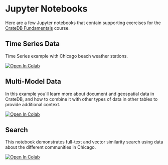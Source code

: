 # Jupyter Notebooks

Here are a few Jupyter notebooks that contain supporting exercises for the [CrateDB Fundamentals](https://learn.cratedb.com) course.

## Time Series Data

Time Series example with Chicago beach weather stations.

<a target="_blank" href="https://colab.research.google.com/github/crate/academy-fundamentals-course/blob/main/notebooks/timeseries/timeseries_data.ipynb">
  <img src="https://colab.research.google.com/assets/colab-badge.svg" alt="Open In Colab"/>
</a>

## Multi-Model Data

In this example you'll learn more about document and geospatial data in CrateDB, and how to combine it with other types of data in other tables to provide additional context.

<a target="_blank" href="https://colab.research.google.com/github/crate/academy-fundamentals-course/blob/main/notebooks/multi_model_data/multi_model_data.ipynb">
  <img src="https://colab.research.google.com/assets/colab-badge.svg" alt="Open In Colab"/>
</a>

## Search

This notebook demonstrates full-text and vector similarity search using data about the different communities in Chicago.

<a target="_blank" href="https://colab.research.google.com/github/crate/academy-fundamentals-course/blob/main/notebooks/search/full_text_and_vector_search.ipynb">
  <img src="https://colab.research.google.com/assets/colab-badge.svg" alt="Open In Colab"/>
</a>